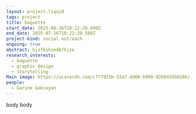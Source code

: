 ```yaml
---
layout: project.liquid
tags: project
title: baguette
start_date: 2025-06-26T10:22:28.499Z
end_date: 2025-07-26T10:22:28.508Z
project-kind: social outreach
ongoing: true
abstract: hjzfbjhzedbfkjze
research_interests:
  - baguette
  - graphic design
  - storytelling
Main image: https://ucarecdn.com/c777925b-53a7-4908-b998-02b043db0286/
people:
  - Garine Gokceyan
---
```

body body